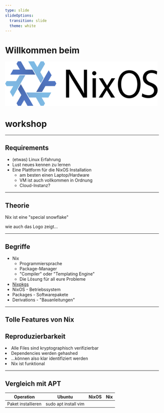```yaml
---
type: slide
slideOptions:
  transition: slide
  theme: white
---
```


<style>

.left {
  text-align: left !important;
}

</style>

# Willkommen beim

<img style="border:unset;background:unset;box-shadow:unset;" src="./nixos-hires.png" width="500px" alt="logo" />

# workshop

---

## Requirements

<ul>
  <li class="left fragment">(etwas) Linux Erfahrung</li>
  <li class="left fragment">Lust neues kennen zu lernen</li>
  <li class="left fragment">Eine Plattform für die NixOS Installation
    <ul>
      <li class="left fragment">am besten einen Laptop/Hardware</li>
      <li class="left fragment">VM ist auch vollkommen in Ordnung</li>
      <li class="left fragment">Cloud-Instanz?</li>
    </ul>
  </li>
</ul>

---

## Theorie

Nix ist eine "special snowflake"

<div class="fragment">wie auch das Logo zeigt...</div>

----

## Begriffe

<ul>
  <li class="left fragment">Nix
    <ul>
      <li class="left fragment">Programmiersprache</li>
      <li class="left fragment">Package-Manager</li>
      <li class="left fragment">"Compiler" oder "Templating Engine"</li>
      <li class="left fragment">Die Lösung für all eure Probleme</li>
    </ul>
  </li>
  <li class="left fragment"><a href="https://github.com/nixos/nixpkgs">Nixpkgs</a></li>
  <li class="left fragment">NixOS - Betriebssystem</li>
  <li class="left fragment">Packages - Softwarepakete</li>
  <li class="left fragment">Derivations - "Bauanleitungen"</li>
</ul>

----

## Tolle Features von Nix

## Reproduzierbarkeit

<li class="left fragment">Alle Files sind kryptographisch verifizierbar</li>
<li class="left fragment">Dependencies werden gehashed</li>
<li class="left fragment">...können also klar identifiziert werden</li>
<li class="left fragment">Nix ist funktional</li>

---

## Vergleich mit APT

| Operation          | Ubuntu               | NixOS    | Nix |
| ----               | -----                | -------- | --- |
| Paket installieren | sudo apt install vim |          |     |

